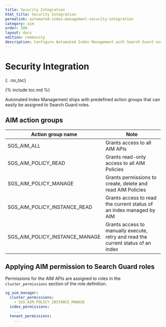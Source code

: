 ```yaml
---
title: Security Integration
html_title: Security Integration
permalink: automated-index-management-security-integration
category: aim
order: 500
layout: docs
edition: community
description: Configure Automated Index Management with Search Guard security features
---
```

<!--- Copyright 2023 floragunn GmbH -->

# Security Integration
{: .no_toc}

{% include toc.md %}

Automated Index Management ships with predefined action groups that can easily be assigned to Search Guard roles.

## AIM action groups

| Action group name              | Note                                                                             |
|--------------------------------|----------------------------------------------------------------------------------|
| SGS_AIM_ALL                    | Grants access to all AIM APIs                                                    |
| SGS_AIM_POLICY_READ            | Grants read-only access to all AIM Policies                                      |
| SGS_AIM_POLICY_MANAGE          | Grants permissions to create, delete and read AIM Policies                       |
| SGS_AIM_POLICY_INSTANCE_READ   | Grants access to read the current status of an index managed by AIM              |
| SGS_AIM_POLICY_INSTANCE_MANAGE | Grants access to manually execute, retry and read the current status of an index |

## Applying AIM permission to Search Guard roles

Permissions for the AIM APIs are assigned to roles in the `cluster_permissions` section of the role definition.

```yaml
sg_aim_manager:
  cluster_permissions:
    - SGS_AIM_POLICY_INSTANCE_MANAGE
  index_permissions:
    ...
  tenant_permissions:
    ...
```